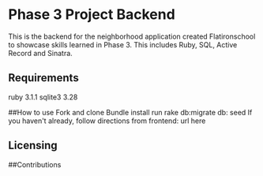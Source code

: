 # Phase 3 Project Backend
This is the backend for the neighborhood application created Flatironschool to 
showcase skills learned in Phase 3. This includes Ruby, SQL, Active Record and Sinatra. 

## Requirements
ruby 3.1.1
sqlite3 3.28

##How to use
Fork and clone
Bundle install
run rake db:migrate db: seed
If you haven't already, follow directions from frontend: url here

## Licensing 

##Contributions



